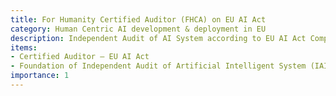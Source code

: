 ```yaml
---
title: For Humanity Certified Auditor (FHCA) on EU AI Act
category: Human Centric AI development & deployment in EU
description: Independent Audit of AI System according to EU AI Act Compliance
items:
- Certified Auditor – EU AI Act  
- Foundation of Independent Audit of Artificial Intelligent System (IAIAS)
importance: 1
---
```

